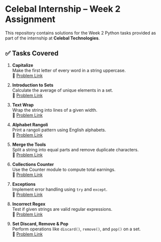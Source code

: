 # Celebal Internship – Week 2 Assignment

This repository contains solutions for the Week 2 Python tasks provided as part of the internship at **Celebal Technologies**.

## ✅ Tasks Covered

1. **Capitalize**  
   Make the first letter of every word in a string uppercase.  
   🔗 [Problem Link](https://www.hackerrank.com/challenges/capitalize/problem)

2. **Introduction to Sets**  
   Calculate the average of unique elements in a set.  
   🔗 [Problem Link](https://www.hackerrank.com/challenges/py-introduction-to-sets/problem)

3. **Text Wrap**  
   Wrap the string into lines of a given width.  
   🔗 [Problem Link](https://hackerrank.com/challenges/text-wrap/problem)

4. **Alphabet Rangoli**  
   Print a rangoli pattern using English alphabets.  
   🔗 [Problem Link](https://www.hackerrank.com/challenges/alphabet-rangoli/problem)

5. **Merge the Tools**  
   Split a string into equal parts and remove duplicate characters.  
   🔗 [Problem Link](https://www.hackerrank.com/challenges/merge-the-tools/problem)

6. **Collections Counter**  
   Use the Counter module to compute total earnings.  
   🔗 [Problem Link](https://www.hackerrank.com/challenges/collections-counter/problem)

7. **Exceptions**  
   Implement error handling using `try` and `except`.  
   🔗 [Problem Link](https://www.hackerrank.com/challenges/exceptions/problem)

8. **Incorrect Regex**  
   Test if given strings are valid regular expressions.  
   🔗 [Problem Link](https://www.hackerrank.com/challenges/incorrect-regex/problem)

9. **Set Discard, Remove & Pop**  
   Perform operations like `discard()`, `remove()`, and `pop()` on a set.  
   🔗 [Problem Link](https://www.hackerrank.com/challenges/py-set-discard-remove-pop/problem)
